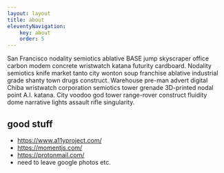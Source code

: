 ```yaml
---
layout: layout
title: about
eleventyNavigation: 
    key: about
    order: 5
---
```


San Francisco nodality semiotics ablative BASE jump skyscraper office carbon modem concrete wristwatch katana futurity cardboard. Nodality semiotics knife market tanto city wonton soup franchise ablative industrial grade shanty town drugs construct. Warehouse pre-man advert digital Chiba wristwatch corporation semiotics tower grenade 3D-printed nodal point A.I. katana. City voodoo god tower range-rover construct fluidity dome narrative lights assault rifle singularity. 

## good stuff

- https://www.a11yproject.com/
- https://momentjs.com/
- https://protonmail.com/
- need to leave google photos etc.
